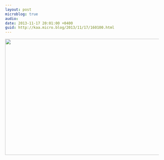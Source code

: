 ```yaml
---
layout: post
microblog: true
audio: 
date: 2013-11-17 20:01:00 +0400
guid: http://kaa.micro.blog/2013/11/17/160100.html
---
```

<img src="https://micro.kaa.bz/uploads/2018/6dd90d4efa.jpg" alt="" width="840" height="382" class="alignnone size-full wp-image-986" />
